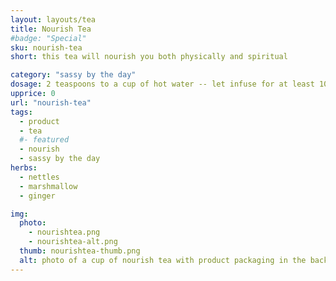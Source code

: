 ```yaml
---
layout: layouts/tea
title: Nourish Tea
#badge: "Special"
sku: nourish-tea
short: this tea will nourish you both physically and spiritual

category: "sassy by the day"
dosage: 2 teaspoons to a cup of hot water -- let infuse for at least 10 minutes before drinking.
upprice: 0
url: "nourish-tea"
tags: 
  - product
  - tea
  #- featured
  - nourish
  - sassy by the day
herbs:
  - nettles
  - marshmallow
  - ginger

img: 
  photo:
    - nourishtea.png
    - nourishtea-alt.png
  thumb: nourishtea-thumb.png
  alt: photo of a cup of nourish tea with product packaging in the background.
---
```

